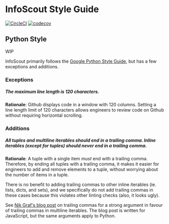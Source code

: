 # InfoScout Style Guide

[![CircleCI](https://circleci.com/gh/infoscout/isc-style-guide.svg?style=svg)](https://circleci.com/gh/infoscout/isc-style-guide)
[![codecov](https://codecov.io/gh/infoscout/isc-style-guide/branch/master/graph/badge.svg)](https://codecov.io/gh/infoscout/isc-style-guide)

## Python Style

WIP

InfoScout primarily follows the [Google Python Style Guide](http://google.github.io/styleguide/pyguide.html), but has a few exceptions and additions.

### Exceptions

##### The maximum line length is 120 characters.

**Rationale**: Github displays code in a window with 120 columns. Setting a line length limit of 120 characters allows engineers to review code on Github without requiring horizontal scrolling.

### Additions

##### All tuples and multiline iterables should end in a trailing comma. Inline iterables (except for tuples) should never end in a trailing comma.

**Rationale**: A tuple with a single item *must* end with a trailing comma. Therefore, by ending all tuples with a trailing comma, it makes it easier for engineers to add and remove elements to a tuple, without worrying about the number of items in a tuple.

There is no benefit to adding trailing commas to other inline iterables (ie. lists, dicts, and sets), and we specifically do not add trailing commas in these cases because this violates other linting checks (also, it looks ugly).

See [Nik Graf's blog post](https://medium.com/@nikgraf/why-you-should-enforce-dangling-commas-for-multiline-statements-d034c98e36f8) on trailing commas for a strong argument in favour of trailing commas in multiline iterables. The blog post is written for JavaScript, but the same arguments apply to Python.
